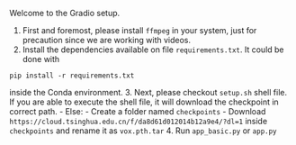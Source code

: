 Welcome to the Gradio setup.

1. First and foremost, please install `ffmpeg` in your system, just for precaution since we are working with videos.
2. Install the dependencies available on file `requirements.txt`. It could be done with 
```
pip install -r requirements.txt
```
inside the Conda environment.
3. Next, please checkout `setup.sh` shell file. If you are able to execute the shell file, it will download the checkpoint in correct path. 
    - Else:
        - Create a folder named `checkpoints`
        - Download `https://cloud.tsinghua.edu.cn/f/da8d61d012014b12a9e4/?dl=1` inside `checkpoints` and rename it as `vox.pth.tar`
4. Run `app_basic.py` or `app.py`